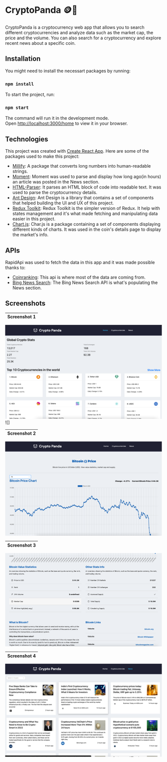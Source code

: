 # CryptoPanda 🪙🐼
CryptoPanda is a cryptocurrency web app that allows you to search different cryptocurrencies and analyze data such as the market cap, the price and the volume. You can also search for a cryptocurrency and explore recent news about a specific coin.

## Installation

You might need to install the necessart packages by running:
### `npm install` 

To start the project, run:
### `npm start`

The command will run it in the development mode.\
Open [http://localhost:3000/home](http://localhost:3000/home) to view it in your browser.


## Technologies

This project was created with [Create React App](https://github.com/facebook/create-react-app). Here are some of the packages used to make this project:

- [Millify]( https://github.com/izolate/millify): A package that converts long numbers into human-readable strings.
- [Moment]( https://momentjs.com): Moment was used to parse and display how long ago(in hours) an article was posted in the News section.
- [HTML-Parser]( https://github.com/peternewnham/react-html-parser): It parses an HTML block of code into readable text. It was used to parse the cryptocurrency details.
- [Ant Design](https://ant.design): Ant Design is a library that contains a set of components that helped building the UI and UX of this project.
- [Redux Toolkit](https://redux-toolkit.js.org): Redux Toolkit is the simpler version of Redux. It help with states management and it's what made fetching and manipulating data easier in this project.
- [Chart.js](https://www.chartjs.org): Char.js is a package containing a set of components displaying different kinds of charts. It was used in the coin's details page to display the market's info.


## APIs

RapidApi was used to fetch the data in this app and it was made possible thanks to:

- [Coinranking](https://rapidapi.com/Coinranking/api/coinranking1): This api is where most of the data are coming from.
- [Bing News Search]( https://rapidapi.com/microsoft-azure-org-microsoft-cognitive-services/api/bing-news-search1/): The Bing News Search API is what's populating the News section.

## Screenshots

Screenshot 1 |
:-------------------------:|
![](https://github.com/joevegacoding/cryptopanda/blob/main/Images/Screen%20Shot%201.png?raw=true) ![]

Screenshot 2 |
:-------------------------:|
![](https://github.com/joevegacoding/cryptopanda/blob/main/Images/Screen%20Shot%202.png?raw=true) 

Screenshot 3 |
:-------------------------:|
![](https://github.com/joevegacoding/cryptopanda/blob/main/Images/Screen%20Shot%203.png?raw=true)

Screenshot 4 |
:-------------------------:|
![](https://github.com/joevegacoding/cryptopanda/blob/main/Images/Screen%20Shot%204.png?raw=true) 

